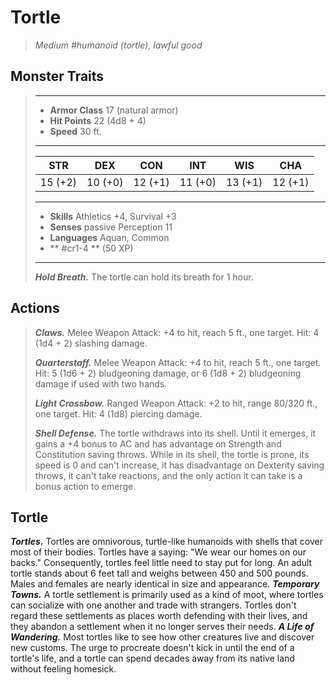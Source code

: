 # Tortle
>*Medium #humanoid (tortle), lawful good*
## Monster Traits
>___
>- **Armor Class** 17 (natural armor)
>- **Hit Points** 22 (4d8 + 4)
>- **Speed** 30 ft.
>___
>|STR|DEX|CON|INT|WIS|CHA|
>|:---:|:---:|:---:|:---:|:---:|:---:|
>|15 (+2)|10 (+0)|12 (+1)|11 (+0)|13 (+1)|12 (+1)|
>___
>- **Skills** Athletics +4, Survival +3
>- **Senses** passive Perception 11
>- **Languages** Aquan, Common
>- ** #cr1-4 ** (50 XP)
>___
>***Hold Breath.*** The tortle can hold its breath for 1 hour.  
>
## Actions
>***Claws.*** Melee Weapon Attack: +4 to hit, reach 5 ft., one target. Hit: 4 (1d4 + 2) slashing damage.  
>
>***Quarterstaff.*** Melee Weapon Attack: +4 to hit, reach 5 ft., one target. Hit: 5 (1d6 + 2) bludgeoning damage, or 6 (1d8 + 2) bludgeoning damage if used with two hands.  
>
>***Light Crossbow.*** Ranged Weapon Attack: +2 to hit, range 80/320 ft., one target. Hit: 4 (1d8) piercing damage.  
>
>***Shell Defense.*** The tortle withdraws into its shell. Until it emerges, it gains a +4 bonus to AC and has advantage on Strength and Constitution saving throws. While in its shell, the tortle is prone, its speed is 0 and can't increase, it has disadvantage on Dexterity saving throws, it can't take reactions, and the only action it can take is a bonus action to emerge.
## Tortle
***Tortles.*** Tortles are omnivorous, turtle-like humanoids with shells that cover most of their bodies. Tortles have a saying: "We wear our homes on our backs." Consequently, tortles feel little need to stay put for long.
An adult tortle stands about 6 feet tall and weighs between 450 and 500 pounds. Males and females are nearly identical in size and appearance.
***Temporary Towns.*** A tortle settlement is primarily used as a kind of moot, where tortles can socialize with one another and trade with strangers. Tortles don't regard these settlements as places worth defending with their lives, and they abandon a settlement when it no longer serves their needs.
***A Life of Wandering.*** Most tortles like to see how other creatures live and discover new customs. The urge to procreate doesn't kick in until the end of a tortle's life, and a tortle can spend decades away from its native land without feeling homesick.